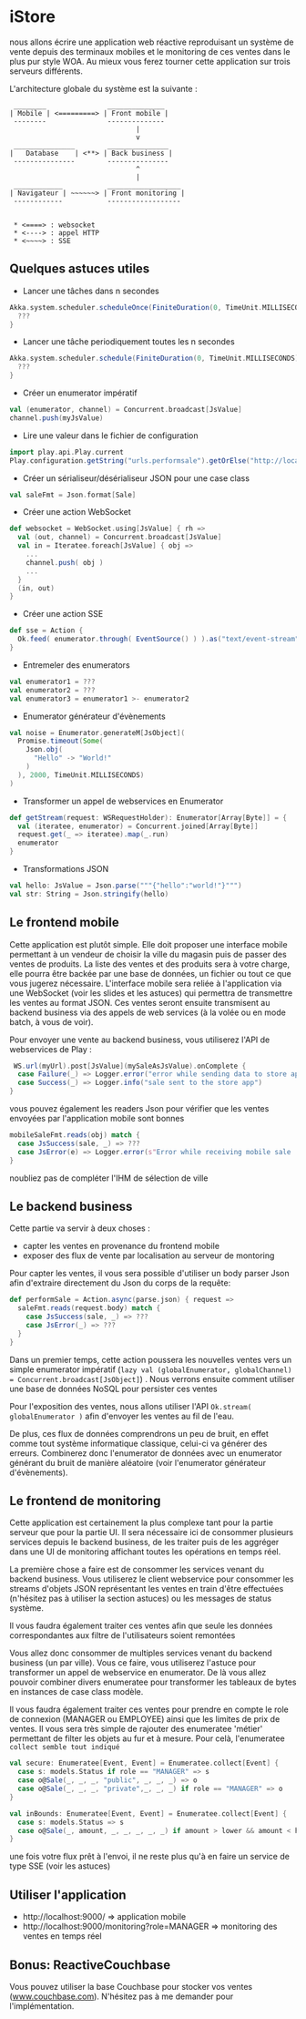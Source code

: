 iStore
=============

nous allons écrire une application web réactive reproduisant un système de vente depuis des terminaux mobiles et le monitoring de ces ventes dans le plus pur style WOA. Au mieux vous ferez tourner cette application sur trois serveurs différents.

L'architecture globale du système est la suivante :

```
 ________               ______________      
| Mobile | <=========> | Front mobile | 
 --------               --------------  
                               |
                               v 
 _______________        _______________      
|   Database    | <**> | Back business |  
 ---------------        ---------------      
                               ^
                               |
 ____________           __________________      
| Navigateur | ~~~~~~> | Front monitoring | 
 ------------           ------------------      
                                                                          

 * <====> : websocket
 * <----> : appel HTTP
 * <~~~~> : SSE    

```

Quelques astuces utiles
-----------------------

* Lancer une tâches dans n secondes

```scala
Akka.system.scheduler.scheduleOnce(FiniteDuration(0, TimeUnit.MILLISECONDS), FiniteDuration(5000, TimeUnit.MILLISECONDS)) {
  ???
}
```

* Lancer une tâche periodiquement toutes les n secondes

```scala
Akka.system.scheduler.schedule(FiniteDuration(0, TimeUnit.MILLISECONDS), FiniteDuration(5000, TimeUnit.MILLISECONDS)) {
  ???
}
```

* Créer un enumerator impératif

```scala
val (enumerator, channel) = Concurrent.broadcast[JsValue]
channel.push(myJsValue)
```

* Lire une valeur dans le fichier de configuration

```scala
import play.api.Play.current
Play.configuration.getString("urls.performsale").getOrElse("http://localhost:9000/performSale")
```

* Créer un sérialiseur/désérialiseur JSON pour une case class

```scala
val saleFmt = Json.format[Sale]
```

* Créer une action WebSocket

```scala
def websocket = WebSocket.using[JsValue] { rh =>
  val (out, channel) = Concurrent.broadcast[JsValue]
  val in = Iteratee.foreach[JsValue] { obj =>
    ...
    channel.push( obj )
    ...
  }
  (in, out)
}
```

* Créer une action SSE

```scala
def sse = Action {
  Ok.feed( enumerator.through( EventSource() ) ).as("text/event-stream")
}
```

* Entremeler des enumerators

```scala
val enumerator1 = ???
val enumerator2 = ???
val enumerator3 = enumerator1 >- enumerator2
```

* Enumerator générateur d'évènements

```scala
val noise = Enumerator.generateM[JsObject](
  Promise.timeout(Some(
    Json.obj(
      "Hello" -> "World!"
    )
  ), 2000, TimeUnit.MILLISECONDS)
)
```

* Transformer un appel de webservices en Enumerator

```scala
def getStream(request: WSRequestHolder): Enumerator[Array[Byte]] = {
  val (iteratee, enumerator) = Concurrent.joined[Array[Byte]]
  request.get(_ => iteratee).map(_.run)
  enumerator
}
```

* Transformations JSON

```scala
val hello: JsValue = Json.parse("""{"hello":"world!"}""")
val str: String = Json.stringify(hello)
```

Le frontend mobile
-------------------

Cette application est plutôt simple. Elle doit proposer une interface mobile permettant à un vendeur de choisir la ville du magasin puis de passer des ventes de produits. La liste des ventes et des produits sera à votre charge, elle pourra être backée par une base de données, un fichier ou tout ce que vous jugerez nécessaire. L'interface mobile sera reliée à l'application via une WebSocket (voir les slides et les astuces) qui permettra de transmettre les ventes au format JSON. Ces ventes seront ensuite transmisent au backend business via des appels de web services (à la volée ou en mode batch, à vous de voir).

Pour envoyer une vente au backend business, vous utiliserez l'API de webservices de Play :

```scala
 WS.url(myUrl).post[JsValue](mySaleAsJsValue).onComplete {
  case Failure(_) => Logger.error("error while sending data to store app")
  case Success(_) => Logger.info("sale sent to the store app")
}
```

vous pouvez également les readers Json pour vérifier que les ventes envoyées par l'application mobile sont bonnes

```scala
mobileSaleFmt.reads(obj) match {
  case JsSuccess(sale, _) => ???
  case JsError(e) => Logger.error(s"Error while receiving mobile sale : $e")
}
```

noubliez pas de compléter l'IHM de sélection de ville

Le backend business
--------------------

Cette partie va servir à deux choses :

* capter les ventes en provenance du frontend mobile
* exposer des flux de vente par localisation au serveur de montoring

Pour capter les ventes, il vous sera possible d'utiliser un body parser Json afin d'extraire directement du Json du corps de la requête:

```scala
def performSale = Action.async(parse.json) { request =>
  saleFmt.reads(request.body) match {
    case JsSuccess(sale, _) => ???
    case JsError(_) => ???
  }
}
```

Dans un premier temps, cette action poussera les nouvelles ventes vers un simple enumerator impératif (`lazy val (globalEnumerator, globalChannel) = Concurrent.broadcast[JsObject]`) . Nous verrons ensuite comment utiliser une base de données NoSQL pour persister ces ventes

Pour l'exposition des ventes, nous allons utiliser l'API `Ok.stream( globalEnumerator )` afin d'envoyer les ventes au fil de l'eau.

De plus, ces flux de données comprendrons un peu de bruit, en effet comme tout système informatique classique, celui-ci va générer des erreurs. Combinerez donc l'enumerator de données avec un enumerator générant du bruit de manière aléatoire (voir l'enumerator générateur d'évènements).


Le frontend de monitoring
---------------------------

Cette application est certainement la plus complexe tant pour la partie serveur que pour la partie UI.
Il sera nécessaire ici de consommer plusieurs services depuis le backend business, de les traiter puis de les aggréger dans une UI de monitoring affichant toutes les opérations en temps réel.

La première chose a faire est de consommer les services venant du backend business. Vous utiliserez le client webservice pour consommer les streams d'objets JSON représentant les ventes en train d'être effectuées (n'hésitez pas à utiliser la section astuces) ou les messages de status système.

Il vous faudra également traiter ces ventes afin que seule les données correspondantes aux filtre de l'utilisateurs soient remontées

Vous allez donc consommer de multiples services venant du backend business (un par ville). Vous ce faire, vous utiliserez l'astuce pour transformer un appel de webservice en enumerator. De là vous allez pouvoir combiner divers enumeratee pour transformer les tableaux de bytes en instances de case class modèle.


Il vous faudra également traiter ces ventes pour prendre en compte le role de connexion (MANAGER ou EMPLOYEE) ainsi que les limites de prix de ventes. Il vous sera très simple de rajouter des enumeratee 'métier' permettant de filter les objets au fur et à mesure. Pour celà, l'enumeratee `collect semble tout indiqué`

```scala
val secure: Enumeratee[Event, Event] = Enumeratee.collect[Event] {
  case s: models.Status if role == "MANAGER" => s
  case o@Sale(_, _, _, "public", _, _, _) => o
  case o@Sale(_, _, _, "private",_, _, _) if role == "MANAGER" => o
}

val inBounds: Enumeratee[Event, Event] = Enumeratee.collect[Event] {
  case s: models.Status => s
  case o@Sale(_, amount, _, _, _, _, _) if amount > lower && amount < higher => o
}
```

une fois votre flux prêt à l'envoi, il ne reste plus qu'à en faire un service de type SSE (voir les astuces)

Utiliser l'application
-----------------------

* http://localhost:9000/    =>   application mobile
* http://localhost:9000/monitoring?role=MANAGER  =>  monitoring des ventes en temps réel

Bonus: ReactiveCouchbase
------------------------

Vous pouvez utiliser la base Couchbase pour stocker vos ventes (www.couchbase.com). N'hésitez pas à me demander pour l'implémentation.






